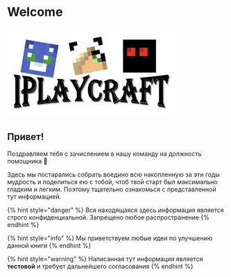 # Welcome

![](.gitbook/assets/image.png)

## Привет!

Поздравляем тебя с зачислением в нашу команду на должность помощника 🥳

Здесь мы постарались собрать воедино всю накопленную за эти годы мудрость и поделиться ею с тобой, чтоб твой старт был максимально гладким и легким. Поэтому тщательно ознакомься с представленной тут информацией.

{% hint style="danger" %}
Вся находящаяся здесь информация является строго конфиденциальной. Запрещено любое распространение
{% endhint %}

{% hint style="info" %}
Мы приветствуем любые идеи по улучшению данной книги
{% endhint %}



{% hint style="warning" %}
Написанная тут информация является **тестовой** и требует дальнейшего согласования
{% endhint %}

